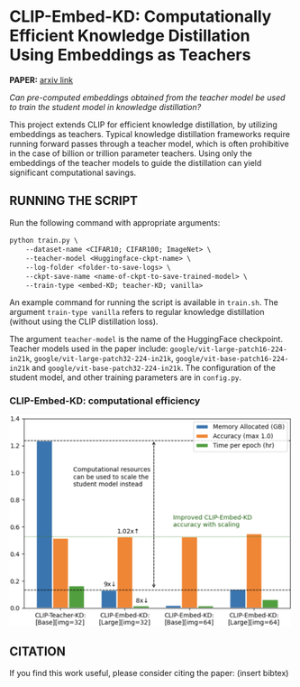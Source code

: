 # CLIP-Embed-KD: Computationally Efficient Knowledge Distillation Using Embeddings as Teachers

**PAPER:** [arxiv link](https://arxiv.org/abs/2404.06170)

*Can pre-computed embeddings obtained from the teacher model be used to train the student model in knowledge distillation?*

This project extends CLIP for efficient knowledge distillation, by utilizing embeddings as teachers. Typical knowledge distillation frameworks require running forward passes through a teacher model, which is often prohibitive in the case of billion or trillion parameter teachers. Using only the embeddings of the teacher models to guide the distillation can yield significant computational savings.

## RUNNING THE SCRIPT
Run the following command with appropriate arguments:

```
python train.py \
	--dataset-name <CIFAR10; CIFAR100; ImageNet> \
	--teacher-model <Huggingface-ckpt-name> \
	--log-folder <folder-to-save-logs> \
	--ckpt-save-name <name-of-ckpt-to-save-trained-model> \
	--train-type <embed-KD; teacher-KD; vanilla>
```

An example command for running the script is available in `train.sh`. The argument `train-type vanilla` refers to regular knowledge distillation (without using the CLIP distillation loss).

The argument `teacher-model` is the name of the HuggingFace checkpoint. Teacher models used in the paper include: `google/vit-large-patch16-224-in21k`, `google/vit-large-patch32-224-in21k`, `google/vit-base-patch16-224-in21k` and `google/vit-base-patch32-224-in21k`. The configuration of the student model, and other training parameters are in `config.py`.

### CLIP-Embed-KD: computational efficiency

<img src="comp_resources.png" width="500">

## CITATION
If you find this work useful, please consider citing the paper: (insert bibtex)

